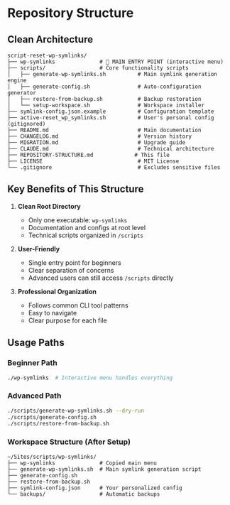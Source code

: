 # Repository Structure

## Clean Architecture

```
script-reset-wp-symlinks/
├── wp-symlinks              # 🎯 MAIN ENTRY POINT (interactive menu)
├── scripts/                 # Core functionality scripts
│   ├── generate-wp-symlinks.sh          # Main symlink generation engine
│   ├── generate-config.sh               # Auto-configuration generator
│   ├── restore-from-backup.sh           # Backup restoration
│   └── setup-workspace.sh               # Workspace installer
├── symlink-config.json.example          # Configuration template
├── active-reset_wp_symlinks.sh          # User's personal config (gitignored)
├── README.md                            # Main documentation
├── CHANGELOG.md                         # Version history
├── MIGRATION.md                         # Upgrade guide
├── CLAUDE.md                            # Technical architecture
├── REPOSITORY-STRUCTURE.md             # This file
├── LICENSE                              # MIT License
└── .gitignore                           # Excludes sensitive files
```

## Key Benefits of This Structure

1. **Clean Root Directory**
   - Only one executable: `wp-symlinks`
   - Documentation and configs at root level
   - Technical scripts organized in `/scripts`

2. **User-Friendly**
   - Single entry point for beginners
   - Clear separation of concerns
   - Advanced users can still access `/scripts` directly

3. **Professional Organization**
   - Follows common CLI tool patterns
   - Easy to navigate
   - Clear purpose for each file

## Usage Paths

### Beginner Path
```bash
./wp-symlinks  # Interactive menu handles everything
```

### Advanced Path
```bash
./scripts/generate-wp-symlinks.sh --dry-run
./scripts/generate-config.sh
./scripts/restore-from-backup.sh
```

### Workspace Structure (After Setup)
```
~/Sites/scripts/wp-symlinks/
├── wp-symlinks              # Copied main menu
├── generate-wp-symlinks.sh  # Main symlink generation script
├── generate-config.sh
├── restore-from-backup.sh
├── symlink-config.json      # Your personalized config
└── backups/                 # Automatic backups
```